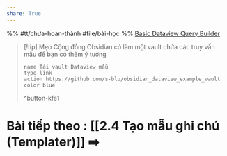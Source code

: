```yaml
---
share: True
---
```

%%
#tt/chưa-hoàn-thành
#file/bài-học
%%
[Basic Dataview Query Builder](https://s-blu.github.io/basic-dataview-query-builder/)


> [!tip] Mẹo
> Cộng đồng Obsidian có làm một vault chứa các truy vấn mẫu để bạn có thêm ý tưởng
> ```button
> name Tải vault Dataview mẫu
> type link
> action https://github.com/s-blu/obsidian_dataview_example_vault
> color blue
> ```
> ^button-kfe1
# Bài tiếp theo : [[2.4 Tạo mẫu ghi chú (Templater)]] ➡️
